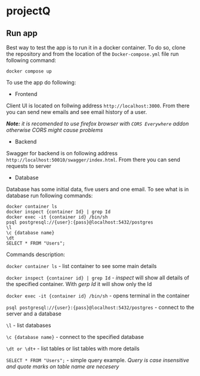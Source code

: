 # projectQ
## Run app
Best way to test the app is to run it in a docker container.
To do so, clone the repository and from the location of the `Docker-compose.yml` file run following command:
```
docker compose up
```

To use the app do following:
* Frontend

Client UI is located on follwing address `http://localhost:3000`. From there you can send new emails and see email history of a user.

***Note:** it is recomended to use firefox browser with `CORS Everywhere` addon otherwise CORS might cause problems*
* Backend

Swagger for backend is on following address `http://localhost:50010/swagger/index.html`. From there you can send requests to server
* Database

Database has some initial data, five users and one email.
To see what is in database run following commands:

```
docker container ls
docker inspect {container Id} | grep Id
docker exec -it {container id} /bin/sh
psql postgresql://{user}:{pass}@localhost:5432/postgres
\l
\c {database name}
\dt
SELECT * FROM "Users";
```

Commands description:

`docker container ls` - list container to see some main details

`docker inspect {container id} | grep Id` - *inspect* will show all details of the specified container. With *gerp Id* it will show only the Id

`docker exec -it {container id} /bin/sh` - opens terminal in the container

`psql postgresql://{user}:{pass}@localhost:5432/postgres` - connect to the server and a database

`\l` - list databases

`\c {database name}` - connect to the specified database

`\dt or \dt+` - list tables or list tables with more details

`SELECT * FROM "Users";` - simple query example. *Query is case insensitive and quote marks on table name are necesery* 

